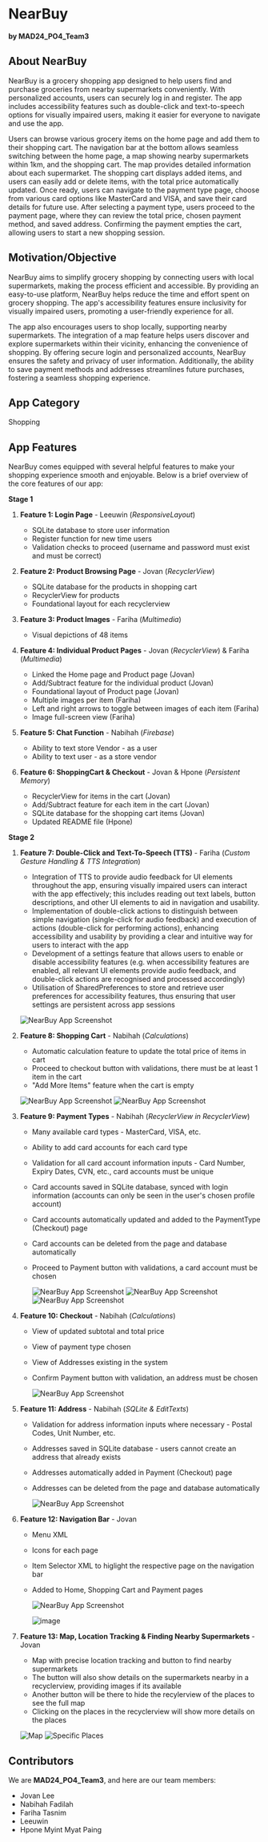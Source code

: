 # NearBuy

**by MAD24_PO4_Team3**

## About NearBuy

NearBuy is a grocery shopping app designed to help users find and purchase groceries from nearby supermarkets conveniently. With personalized accounts, users can securely log in and register. The app includes accessibility features such as double-click and text-to-speech options for visually impaired users, making it easier for everyone to navigate and use the app.

Users can browse various grocery items on the home page and add them to their shopping cart. The navigation bar at the bottom allows seamless switching between the home page, a map showing nearby supermarkets within 1km, and the shopping cart. The map provides detailed information about each supermarket. The shopping cart displays added items, and users can easily add or delete items, with the total price automatically updated. Once ready, users can navigate to the payment type page, choose from various card options like MasterCard and VISA, and save their card details for future use. After selecting a payment type, users proceed to the payment page, where they can review the total price, chosen payment method, and saved address. Confirming the payment empties the cart, allowing users to start a new shopping session.

## Motivation/Objective
NearBuy aims to simplify grocery shopping by connecting users with local supermarkets, making the process efficient and accessible. By providing an easy-to-use platform, NearBuy helps reduce the time and effort spent on grocery shopping. The app's accessibility features ensure inclusivity for visually impaired users, promoting a user-friendly experience for all.

The app also encourages users to shop locally, supporting nearby supermarkets. The integration of a map feature helps users discover and explore supermarkets within their vicinity, enhancing the convenience of shopping. By offering secure login and personalized accounts, NearBuy ensures the safety and privacy of user information. Additionally, the ability to save payment methods and addresses streamlines future purchases, fostering a seamless shopping experience.

## App Category
Shopping

## App Features

NearBuy comes equipped with several helpful features to make your shopping experience smooth and enjoyable. Below is a brief overview of the core features of our app:

**Stage 1**
1. **Feature 1: Login Page** - Leeuwin (_ResponsiveLayout_)
   - SQLite database to store user information
   - Register function for new time users
   - Validation checks to proceed (username and password must exist and must be correct)

2. **Feature 2: Product Browsing Page** - Jovan (_RecyclerView_)
   - SQLite database for the products in shopping cart
   - RecyclerView for products
   - Foundational layout for each recyclerview
  
3. **Feature 3: Product Images** - Fariha (_Multimedia_)
   - Visual depictions of 48 items

4. **Feature 4: Individual Product Pages** - Jovan (_RecyclerView_) & Fariha (_Multimedia_)
   - Linked the Home page and Product page (Jovan)
   - Add/Subtract feature for the individual product (Jovan)
   - Foundational layout of Product page (Jovan)
   - Multiple images per item (Fariha)
   - Left and right arrows to toggle between images of each item (Fariha)
   - Image full-screen view (Fariha)
  
6. **Feature 5: Chat Function** - Nabihah (_Firebase_)
   - Ability to text store Vendor - as a user
   - Ability to text user - as a store vendor

7. **Feature 6: ShoppingCart & Checkout** - Jovan & Hpone (_Persistent Memory_)
   - RecyclerView for items in the cart (Jovan)
   - Add/Subtract feature for each item in the cart (Jovan)
   - SQLite database for the shopping cart items (Jovan)
   - Updated README file (Hpone)


**Stage 2**

1. **Feature 7: Double-Click and Text-To-Speech (TTS)** - Fariha (_Custom Gesture Handling & TTS Integration_)
   - Integration of TTS to provide audio feedback for UI elements throughout the app, ensuring visually impaired users can interact with the app effectively; this includes reading out text labels, button descriptions, and other UI elements to aid in navigation and usability.
   - Implementation of double-click actions to distinguish between simple navigation (single-click for audio feedback) and execution of actions (double-click for performing actions), enhancing accessibility and usability by providing a clear and intuitive way for users to interact with the app
   - Development of a settings feature that allows users to enable or disable accessibility features (e.g. when accessibility features are enabled, all relevant UI elements provide audio feedback, and double-click actions are recognised and processed accordingly)
   - Utilisation of SharedPreferences to store and retrieve user preferences for accessibility features, thus ensuring that user settings are persistent across app sessions
     
   ![NearBuy App Screenshot](https://github.com/IsThisApple/MAD24_PO4_Team3/blob/main/toggle.jpg?raw=true)
    
2. **Feature 8: Shopping Cart** - Nabihah (_Calculations_)
   - Automatic calculation feature to update the total price of items in cart 
   - Proceed to checkout button with validations, there must be at least 1 item in the cart 
   - "Add More Items" feature when the cart is empty
     
   ![NearBuy App Screenshot](https://github.com/IsThisApple/MAD24_PO4_Team3/blob/main/emptycart.jpg?raw=true)
   ![NearBuy App Screenshot](https://github.com/IsThisApple/MAD24_PO4_Team3/blob/main/fullcart.jpg?raw=true)
    
3. **Feature 9: Payment Types** - Nabihah (_RecyclerView in RecyclerView_)
   - Many available card types - MasterCard, VISA, etc.
   - Ability to add card accounts for each card type
   - Validation for all card account information inputs - Card Number, Expiry Dates, CVN, etc., card accounts must be unique
   - Card accounts saved in SQLite database, synced with login information (accounts can only be seen in the user's chosen profile account)
   - Card accounts automatically updated and added to the PaymentType (Checkout) page
   - Card accounts can be deleted from the page and database automatically
   - Proceed to Payment button with validations, a card account must be chosen
     
     ![NearBuy App Screenshot](https://github.com/IsThisApple/MAD24_PO4_Team3/blob/main/closedpaymenttypes.jpg?raw=true)
     ![NearBuy App Screenshot](https://github.com/IsThisApple/MAD24_PO4_Team3/blob/main/paymentexpand.jpg?raw=true)
     ![NearBuy App Screenshot](https://github.com/IsThisApple/MAD24_PO4_Team3/blob/main/addcard.jpg?raw=true)
    
4. **Feature 10: Checkout** - Nabihah (_Calculations_)
   - View of updated subtotal and total price
   - View of payment type chosen
   - View of Addresses existing in the system
   - Confirm Payment button with validation, an address must be chosen
     
     ![NearBuy App Screenshot](https://github.com/IsThisApple/MAD24_PO4_Team3/blob/main/payemntpage.jpg?raw=true)
    
5. **Feature 11: Address** - Nabihah (_SQLite & EditTexts_)
   - Validation for address information inputs where necessary - Postal Codes, Unit Number, etc.
   - Addresses saved in SQLite database - users cannot create an address that already exists
   - Addresses automatically added in Payment (Checkout) page
   - Addresses can be deleted from the page and database automatically
     
     ![NearBuy App Screenshot](https://github.com/IsThisApple/MAD24_PO4_Team3/blob/main/addaddress.jpg?raw=true)

6. **Feature 12: Navigation Bar** - Jovan
   - Menu XML
   - Icons for each page
   - Item Selector XML to higlight the respective page on the navigation bar
   - Added to Home, Shopping Cart and Payment pages
  
     ![NearBuy App Screenshot](https://github.com/IsThisApple/MAD24_PO4_Team3/blob/main/navibar.jpg?raw=true)
     
     ![image](https://github.com/user-attachments/assets/5012c36d-d229-48fc-9371-357d10cb6ba9)


7. **Feature 13: Map, Location Tracking & Finding Nearby Supermarkets** - Jovan
   - Map with precise location tracking and button to find nearby supermarkets
   - The button will also show details on the supermarkets nearby in a recyclerview, providing images if its available
   - Another button will be there to hide the recylerview of the places to see the full map
   - Clicking on the places in the recyclerview will show more details on the places
   
    ![Map](https://github.com/user-attachments/assets/3467022d-38dc-458a-828d-2da475876d23)
    ![Specific Places](https://github.com/user-attachments/assets/385146e5-5f32-4725-9040-7ad2b58c3bc3)


## Contributors

We are **MAD24_PO4_Team3**, and here are our team members:

- Jovan Lee
- Nabihah Fadilah
- Fariha Tasnim
- Leeuwin
- Hpone Myint Myat Paing
